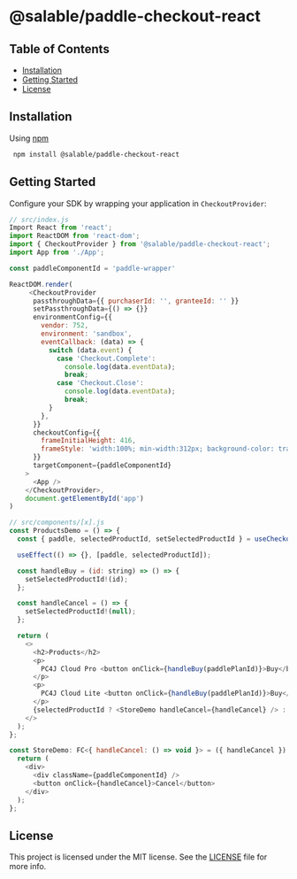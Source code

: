 # @salable/paddle-checkout-react

## Table of Contents

-   [Installation](#Installation)
-   [Getting Started](#Getting-Started)
-   [License](#License)

## Installation

Using [npm](https://www.npmjs.com/)

```bash
 npm install @salable/paddle-checkout-react
```

## Getting Started

Configure your SDK by wrapping your application in `CheckoutProvider`:

```js
// src/index.js
Import React from 'react';
import ReactDOM from 'react-dom';
import { CheckoutProvider } from '@salable/paddle-checkout-react';
import App from './App';

const paddleComponentId = 'paddle-wrapper'

ReactDOM.render(
     <CheckoutProvider
      passthroughData={{ purchaserId: '', granteeId: '' }}
      setPassthroughData={() => {}}
      environmentConfig={{
        vendor: 752,
        environment: 'sandbox',
        eventCallback: (data) => {
          switch (data.event) {
            case 'Checkout.Complete':
              console.log(data.eventData);
              break;
            case 'Checkout.Close':
              console.log(data.eventData);
              break;
          }
        },
      }}
      checkoutConfig={{
        frameInitialHeight: 416,
        frameStyle: 'width:100%; min-width:312px; background-color: transparent; border: none;',
      }}
      targetComponent={paddleComponentId}
    >
      <App />
    </CheckoutProvider>,
    document.getElementById('app')
)
```

```js
// src/components/[x].js
const ProductsDemo = () => {
  const { paddle, selectedProductId, setSelectedProductId } = useCheckout();

  useEffect(() => {}, [paddle, selectedProductId]);

  const handleBuy = (id: string) => () => {
    setSelectedProductId!(id);
  };

  const handleCancel = () => {
    setSelectedProductId!(null);
  };

  return (
    <>
      <h2>Products</h2>
      <p>
        PC4J Cloud Pro <button onClick={handleBuy(paddlePlanId)}>Buy</button>
      </p>
      <p>
        PC4J Cloud Lite <button onClick={handleBuy(paddlePlanId)}>Buy</button>
      </p>
      {selectedProductId ? <StoreDemo handleCancel={handleCancel} /> : null}
    </>
  );
};

const StoreDemo: FC<{ handleCancel: () => void }> = ({ handleCancel }) => {
  return (
    <div>
      <div className={paddleComponentId} />
      <button onClick={handleCancel}>Cancel</button>
    </div>
  );
};
```

## License

This project is licensed under the MIT license. See the [LICENSE](https://github.com/joshokoro/paddle-checkout-react/LICENSE) file for more info.
